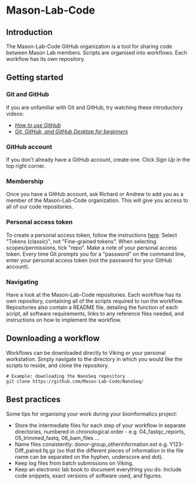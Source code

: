 # Mason-Lab-Code

## Introduction 

The Mason-Lab-Code GitHub organization is a tool for sharing code between Mason Lab members. Scripts are organised into workflows. Each workflow has its own repository. 

## Getting started 

### Git and GitHub

If you are unfamiliar with Git and GitHub, try watching these introductory videos: 
* [*How to use GitHub*](https://www.youtube.com/watch?v=PQsJR8ci3J0)
* [*Git, GitHub, and GitHub Desktop for beginners*](https://www.youtube.com/watch?v=8Dd7KRpKeaE)

### GitHub account

If you don't already have a GitHub account, create one. Click *Sign Up* in the top right corner. 

### Membership

Once you have a GitHub account, ask Richard or Andrew to add you as a member of the Mason-Lab-Code organization. This will give you access to all of our code repositories.  

### Personal access token

To create a personal access token, follow the instructions [here](https://docs.github.com/en/authentication/keeping-your-account-and-data-secure/creating-a-personal-access-token). 
Select "Tokens (classic)", not "Fine-grained tokens". 
When selecting scopes/permissions, tick "repo". 
Make a note of your personal access token. 
Every time Git prompts you for a "password" on the command line, enter your personal access token (not the password for your GitHub account). 

### Navigating

Have a look at the Mason-Lab-Code repositories. Each workflow has its own repository, containing all of the scripts required to run the workflow. Repositories also contain a README file, detailing the function of each script, all software requirements, links to any reference files needed, and instructions on how to implement the workflow. 

## Downloading a workflow 

Workflows can be downloaded directly to Viking or your personal workstation. Simply navigate to the directory in which you would like the scripts to reside, and clone the repository. 
```
# Example: downloading the NanoSeq repository
git clone https://github.com/Mason-Lab-Code/NanoSeq/
```

## Best practices 

Some tips for organising your work during your bioinformatics project: 
* Store the intermediate files for each step of your workflow in separate directories, numbered in chronological order - e.g. 04_fastqc_reports, 05_trimmed_fastq, 06_bam_files … 
* Name files consistently: donor-group_otherinformation.ext e.g. Y123-Diff_paired.fq.gz (so that the different pieces of information in the file name can be separated on the hyphen, underscore and dot). 
* Keep log files from batch submissions on Viking. 
* Keep an electronic lab book to document everything you do. Include code snippets, exact versions of software used, and figures. 
